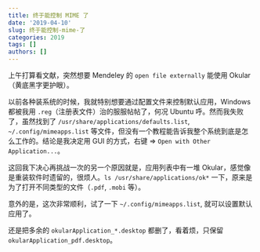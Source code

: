 ```yaml
---
title: 终于能控制 MIME 了
date: '2019-04-10'
slug: 终于能控制-mime-了
categories: 2019
tags: []
authors: []
---
```




上午打算看文献，突然想要 Mendeley 的 `open file externally` 能使用 Okular（黄底黑字更护眼）。

以前各种装系统的时候，我就特别想要通过配置文件来控制默认应用，Windows 都被我用 `.reg`（注册表文件）治的服服帖帖了，何况 Ubuntu 呼。然而我失败了，虽然找到了 `/usr/share/applications/defaults.list`, `~/.config/mimeapps.list` 等文件，但没有一个教程能告诉我整个系统到底是怎么工作的。结论是我决定用 GUI 的方式，右键 => `Open with Other Application...`。

这回我下决心再挑战一次的另一个原因就是，应用列表中有一堆 Okular，感觉像是重装软件时遗留的，很烦人。`ls /usr/share/applications/ok*` 一下，原来是为了打开不同类型的文件（`.pdf`, `.mobi` 等）。

意外的是，这次非常顺利，试了一下 `~/.config/mimeapps.list`, 就可以设置默认应用了。

还是把多余的 `okularApplication_*.desktop` 都删了，看着烦，只保留 `okularApplication_pdf.desktop`。
